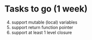# Tasks to go (1 week)
4. support mutable (local) variables
1. support return function pointer
2. support at least 1 level closure
